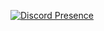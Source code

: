 
[![Discord Presence](https://lanyard.cnrad.dev/api/928673220985520128)](https://discord.com/users/928673220985520128)
